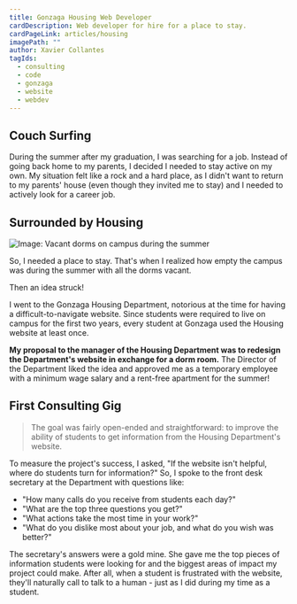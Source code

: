 ```yaml
---
title: Gonzaga Housing Web Developer
cardDescription: Web developer for hire for a place to stay.
cardPageLink: articles/housing
imagePath: ""
author: Xavier Collantes
tagIds:
  - consulting
  - code
  - gonzaga
  - website
  - webdev
---
```


## Couch Surfing

During the summer after my graduation, I was searching for a job. Instead of
going back home to my parents, I decided I needed to stay active on my own. My
situation felt like a rock and a hard place, as I didn't want to return to my
parents' house (even though they invited me to stay) and I needed to actively
look for a career job.

## Surrounded by Housing

![Image: Vacant dorms on campus during the
summer](/articles/images/housing/buzz_apartments.webp)

So, I needed a place to stay. That's when I realized how empty the campus was
during the summer with all the dorms vacant.

Then an idea struck!

I went to the Gonzaga Housing Department, notorious at the time for having a
difficult-to-navigate website. Since students were required to live on campus
for the first two years, every student at Gonzaga used the Housing website at
least once.

**My proposal to the manager of the Housing Department was to redesign the
Department's website in exchange for a dorm room.** The Director of the
Department liked the idea and approved me as a temporary employee with a minimum
wage salary and a rent-free apartment for the summer!

## First Consulting Gig

> The goal was fairly open-ended and straightforward: to improve the ability of
> students to get information from the Housing Department's website.

To measure the project's success, I asked, "If the website isn't helpful, where
do students turn for information?" So, I spoke to the front desk secretary at
the Department with questions like:

- "How many calls do you receive from students each day?"
- "What are the top three questions you get?"
- "What actions take the most time in your work?"
- "What do you dislike most about your job, and what do you wish was better?"

The secretary's answers were a gold mine. She gave me the top pieces of
information students were looking for and the biggest areas of impact my project
could make. After all, when a student is frustrated with the website, they'll
naturally call to talk to a human - just as I did during my time as a student.

